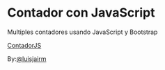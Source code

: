 # Contador con JavaScript

Multiples contadores usando JavaScript y Bootstrap

[ContadorJS](https://conter-js.netlify.app)

By:[@luisjairm](https://twitter.com/luisjairm_)
